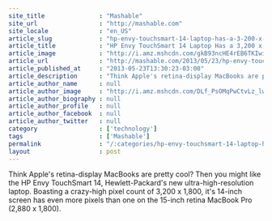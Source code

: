 ```yaml
---
site_title               : "Mashable"
site_url                 : "http://mashable.com"
site_locale              : "en_US"
article_slug             : "hp-envy-touchsmart-14-laptop-has-a-3-200-x-1-800-screen"
article_title            : "HP Envy TouchSmart 14 Laptop Has a 3,200 x 1,800 Screen"
article_image            : "http://i.amz.mshcdn.com/gkB93ncHE4rEB6TKIwijKmYvz-o=/1200x627/2013%2F05%2F29%2F48%2FHPEnvyTouch.1fd60.jpg"
article_url              : "http://mashable.com/2013/05/23/hp-envy-touchsmart-14/"
article_published_at     : "2013-05-23T13:30:23-03:00"
article_description      : "Think Apple's retina-display MacBooks are pretty cool? Then you might like the HP Envy TouchSmart 14, Hewlett-Packard's new ultra-high-resolution laptop. Boasting a crazy-high pixel count of 3,200 x 1,800, it's 14-inch screen has even more pixels than one on the 15-inch retina MacBook Pro (2,880 x 1,800)."
article_author_name      : null
article_author_image     : "http://i.amz.mshcdn.com/DLf_PsOMqPwCtvLz_lwCLCJhNBs=/90x90/2016%2F06%2F30%2Feb%2F201503270cHeadshot_20.820a0.f61dd.jpg"
article_author_biography : null
article_author_profile   : null
article_author_facebook  : null
article_author_twitter   : null
category                 : ['technology']
tags                     : ['Mashable']
permalink                : "/:categories/hp-envy-touchsmart-14-laptop-has-a-3-200-x-1-800-screen/"
layout                   : post
---
```


Think Apple's retina-display MacBooks are pretty cool? Then you might like the HP Envy TouchSmart 14, Hewlett-Packard's new ultra-high-resolution laptop. Boasting a crazy-high pixel count of 3,200 x 1,800, it's 14-inch screen has even more pixels than one on the 15-inch retina MacBook Pro (2,880 x 1,800).

